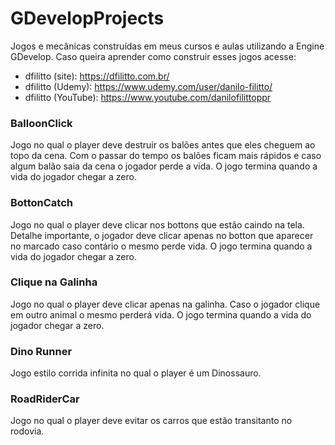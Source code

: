 # GDevelopProjects
Jogos e mecânicas construídas em meus cursos e aulas utilizando a Engine GDevelop. 
Caso queira aprender como construir esses jogos acesse:
- dfilitto (site): https://dfilitto.com.br/
- dfilitto (Udemy): https://www.udemy.com/user/danilo-filitto/
- dfilitto (YouTube): https://www.youtube.com/danilofilittoppr
### BalloonClick
Jogo no qual o player deve destruir os balões antes que eles cheguem ao topo da cena. Com o passar do tempo os balões ficam mais rápidos e caso algum balão saia da cena o jogador perde a vida. O jogo termina quando a vida do jogador chegar a zero.
### BottonCatch
Jogo no qual o player deve clicar nos bottons que estão caindo na tela. Detalhe importante, o jogador deve clicar apenas no botton que aparecer no marcado caso contário o mesmo perde vida.  O jogo termina quando a vida do jogador chegar a zero.
### Clique na Galinha 
Jogo no qual o player deve clicar apenas na galinha. Caso o jogador clique em outro animal o mesmo perderá vida. O jogo termina quando a vida do jogador chegar a zero.
### Dino Runner
Jogo estilo corrida infinita no qual o player é um Dinossauro.
### RoadRiderCar
Jogo no qual o player deve evitar os carros que estão transitanto no rodovia.
